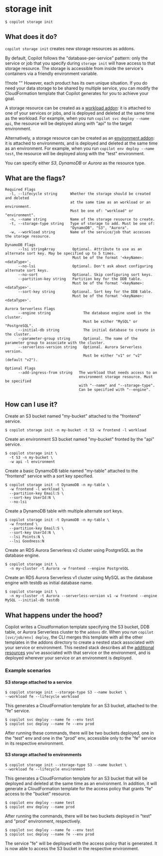 # storage init
```console
$ copilot storage init
```
## What does it do?
`copilot storage init` creates new storage resources as addons.

By default, Copilot follows the "database-per-service" pattern:
only the service or job that you specify during `storage init` will have access to that storage resource.
The storage is accessible from inside the service's containers via a friendly environment variable.

!!!note ""
	However, each product has its own unique situation. If you do need your data storage to be shared by multiple service,
	you can modify the CloudFormation template that Copilot generates for you to achieve your goal.

A storage resource can be created as a [workload addon](../developing/addons/workload.en.md):
it is attached to one of your services or jobs, and is deployed and deleted at the same time as the workload.
For example, when you run `copilot svc deploy --name api`, the resource will be deployed along with "api"
to the target environment.

Alternatively, a storage resource can be created as an [environment addon](../developing/addons/environment.en.md):
it is attached to environments, and is deployed and deleted at the same time as an environment.
For example, when you run `copilot env deploy --name test`, the resource will be deployed along with the
"test" environment.

You can specify either *S3*, *DynamoDB* or *Aurora* as the resource type.


## What are the flags?
```
Required Flags
  -l, --lifecycle string      Whether the storage should be created and deleted
                              at the same time as an workload or an environment.
                              Must be one of: "workload" or "environment".
  -n, --name string           Name of the storage resource to create.
  -t, --storage-type string   Type of storage to add. Must be one of:
                              "DynamoDB", "S3", "Aurora".
  -w, --workload string       Name of the service/job that accesses the storage resource.

DynamoDB Flags
      --lsi stringArray        Optional. Attribute to use as an alternate sort key. May be specified up to 5 times.
                               Must be of the format '<keyName>:<dataType>'.
      --no-lsi                 Optional. Don't ask about configuring alternate sort keys.
      --no-sort                Optional. Skip configuring sort keys.
      --partition-key string   Partition key for the DDB table.
                               Must be of the format '<keyName>:<dataType>'.
      --sort-key string        Optional. Sort key for the DDB table.
                               Must be of the format '<keyName>:<dataType>'.

Aurora Serverless Flags
      --engine string               The database engine used in the cluster.
                                    Must be either "MySQL" or "PostgreSQL".
      --initial-db string           The initial database to create in the cluster.
      --parameter-group string      Optional. The name of the parameter group to associate with the cluster.
      --serverless-version string   Optional. Aurora Serverless version.
                                    Must be either "v1" or "v2" (default "v2").

Optional Flags
      --add-ingress-from string   The workload that needs access to an
                                  environment storage resource. Must be specified 
                                  with "--name" and "--storage-type".
                                  Can be specified with "--engine".
```

## How can I use it? 
Create an S3 bucket named "my-bucket" attached to the "frontend" service.

```console
$ copilot storage init -n my-bucket -t S3 -w frontend -l workload
```

Create an environment S3 bucket named "my-bucket" fronted by the "api" service.
```console
$ copilot storage init \
  -t S3 -n my-bucket \
  -w api -l environment
```

Create a basic DynamoDB table named "my-table" attached to the "frontend" service with a sort key specified.

```console
$ copilot storage init -t DynamoDB -n my-table \
  -w frontend -l workload \
  --partition-key Email:S \
  --sort-key UserId:N \
  --no-lsi
```

Create a DynamoDB table with multiple alternate sort keys.

```console
$ copilot storage init -t DynamoDB -n my-table \
  -w frontend \
  --partition-key Email:S \
  --sort-key UserId:N \
  --lsi Points:N \
  --lsi Goodness:N
```

Create an RDS Aurora Serverless v2 cluster using PostgreSQL as the database engine.
```console
$ copilot storage init \
  -n my-cluster -t Aurora -w frontend --engine PostgreSQL
```

Create an RDS Aurora Serverless v1 cluster using MySQL as the database engine with testdb as initial database name.
```console
$ copilot storage init \
  -n my-cluster -t Aurora --serverless-version v1 -w frontend --engine MySQL --initial-db testdb
```


## What happens under the hood?
Copilot writes a Cloudformation template specifying the S3 bucket, DDB table, or Aurora Serverless cluster to the `addons` dir. 
When you run `copilot [svc/job/env] deploy`, the CLI merges this template with all the other templates in the addons 
directory to create a nested stack associated with your service or environment. 
This nested stack describes all the [additional resources](../developing/addons/workload.en.md) you've associated with 
that service or the environment, and is deployed wherever your service or an environment is deployed. 

### Example scenarios
#### S3 storage attached to a service
```console
$ copilot storage init --storage-type S3 --name bucket \
--workload fe --lifecycle workload
```
This generates a CloudFormation template for an S3 bucket, attached to the "fe" service.
```console
$ copilot svc deploy --name fe --env test
$ copilot svc deploy --name fe --env prod
```
After running these commands, there will be two buckets deployed,
one in the "test" env and one in the "prod" env,
accessible only to the "fe" service in its respective environment.

#### S3 storage attached to environments

```console
$ copilot storage init --storage-type S3 --name bucket \
--workload fe --lifecycle environment
```

This generates a CloudFormation template for an S3 bucket that will be deployed and deleted at the same time as an environment.
In addition, it will generate a CloudFormation template for the access policy that grants "fe" access
to the "bucket" resource.
```console
$ copilot env deploy --name test
$ copilot env deploy --name prod
```
After running the commands, there will be two buckets deployed in "test" and "prod" environment, respectively.

```console
$ copilot svc deploy --name fe --env test
$ copilot svc deploy --name fe --env prod
```

The service "fe" will be deployed with the access policy that is generated.
It is now able to access the S3 bucket in the respective environment.